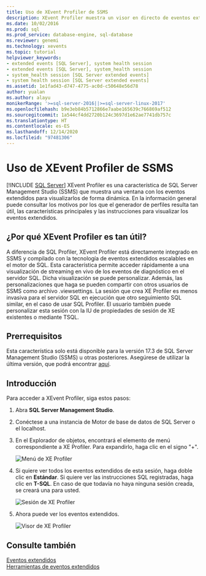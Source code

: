 ```yaml
---
title: Uso de XEvent Profiler de SSMS
description: XEvent Profiler muestra un visor en directo de eventos extendidos. Aprenda por qué usar este generador de perfiles, las características clave y cómo empezar a ver los eventos extendidos.
ms.date: 10/02/2016
ms.prod: sql
ms.prod_service: database-engine, sql-database
ms.reviewer: genemi
ms.technology: xevents
ms.topic: tutorial
helpviewer_keywords:
- extended events [SQL Server], system health session
- extended events [SQL Server], system_health session
- system_health session [SQL Server extended events]
- system health session [SQL Server extended events]
ms.assetid: 1e1fad43-d747-4775-ac0d-c50648e56d78
author: yualan
ms.author: alayu
monikerRange: '>=sql-server-2016||>=sql-server-linux-2017'
ms.openlocfilehash: b9e3eb84b5712866e7aabe165639c766869af512
ms.sourcegitcommit: 1a544cf4dd2720b124c3697d1e62ae7741db757c
ms.translationtype: HT
ms.contentlocale: es-ES
ms.lasthandoff: 12/14/2020
ms.locfileid: "97481306"
---
```

# <a name="use-the-ssms-xevent-profiler"></a>Uso de XEvent Profiler de SSMS

 [!INCLUDE [SQL Server](../../includes/applies-to-version/sqlserver.md)]
XEvent Profiler es una característica de SQL Server Management Studio (SSMS) que muestra una ventana con los eventos extendidos para visualizarlos de forma dinámica. En la información general puede consultar los motivos por los que el generador de perfiles resulta tan útil, las características principales y las instrucciones para visualizar los eventos extendidos.

## <a name="why-would-i-use-the-xevent-profiler"></a>¿Por qué XEvent Profiler es tan útil?
A diferencia de SQL Profiler, XEvent Profiler está directamente integrado en SSMS y compilado con la tecnología de eventos extendidos escalables en el motor de SQL. Esta característica permite acceder rápidamente a una visualización de streaming en vivo de los eventos de diagnóstico en el servidor SQL. Dicha visualización se puede personalizar. Además, las personalizaciones que haga se pueden compartir con otros usuarios de SSMS como archivo .viewsettings. La sesión que crea XE Profiler es menos invasiva para el servidor SQL en ejecución que otro seguimiento SQL similar, en el caso de usar SQL Profiler. El usuario también puede personalizar esta sesión con la IU de propiedades de sesión de XE existentes o mediante TSQL.

## <a name="prerequisites"></a>Prerrequisitos
Esta característica solo está disponible para la versión 17.3 de SQL Server Management Studio (SSMS) u otras posteriores. Asegúrese de utilizar la última versión, que podrá encontrar [aquí](../../ssms/download-sql-server-management-studio-ssms.md).

## <a name="getting-started"></a><a id="getting-started"></a>Introducción
Para acceder a XEvent Profiler, siga estos pasos:

1. Abra **SQL Server Management Studio**.

2. Conéctese a una instancia de Motor de base de datos de SQL Server o el localhost.

3. En el Explorador de objetos, encontrará el elemento de menú correspondiente a XE Profiler. Para expandirlo, haga clic en el signo "+".

   ![Menú de XE Profiler](media/xevents-xe-profiler-menu.png)

4. Si quiere ver todos los eventos extendidos de esta sesión, haga doble clic en **Estándar**. Si quiere ver las instrucciones SQL registradas, haga clic en **T-SQL**. En caso de que todavía no haya ninguna sesión creada, se creará una para usted.

   ![Sesión de XE Profiler](media/xevents-xe-profiler-start-session.png)

5. Ahora puede ver los eventos extendidos.

   ![Visor de XE Profiler](media/xevents-xe-profiler-start-viewer.png)

## <a name="see-also"></a>Consulte también
[Eventos extendidos](../../relational-databases/extended-events/extended-events.md)  
[Herramientas de eventos extendidos](../../relational-databases/extended-events/extended-events-tools.md)  
  
